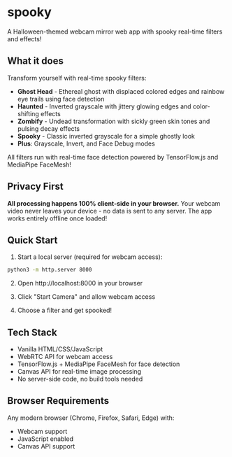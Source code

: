# spooky

A Halloween-themed webcam mirror web app with spooky real-time filters and effects!

## What it does

Transform yourself with real-time spooky filters:

- **Ghost Head** - Ethereal ghost with displaced colored edges and rainbow eye trails using face detection
- **Haunted** - Inverted grayscale with jittery glowing edges and color-shifting effects
- **Zombify** - Undead transformation with sickly green skin tones and pulsing decay effects
- **Spooky** - Classic inverted grayscale for a simple ghostly look
- **Plus**: Grayscale, Invert, and Face Debug modes

All filters run with real-time face detection powered by TensorFlow.js and MediaPipe FaceMesh!

## Privacy First

**All processing happens 100% client-side in your browser.** Your webcam video never leaves your device - no data is sent to any server. The app works entirely offline once loaded!

## Quick Start

1. Start a local server (required for webcam access):
```bash
python3 -m http.server 8000
```

2. Open http://localhost:8000 in your browser

3. Click "Start Camera" and allow webcam access

4. Choose a filter and get spooked!

## Tech Stack

- Vanilla HTML/CSS/JavaScript
- WebRTC API for webcam access
- TensorFlow.js + MediaPipe FaceMesh for face detection
- Canvas API for real-time image processing
- No server-side code, no build tools needed

## Browser Requirements

Any modern browser (Chrome, Firefox, Safari, Edge) with:
- Webcam support
- JavaScript enabled
- Canvas API support
